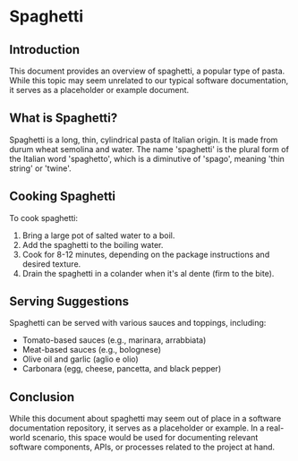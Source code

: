 # Spaghetti

## Introduction

This document provides an overview of spaghetti, a popular type of pasta. While this topic may seem unrelated to our typical software documentation, it serves as a placeholder or example document.

## What is Spaghetti?

Spaghetti is a long, thin, cylindrical pasta of Italian origin. It is made from durum wheat semolina and water. The name 'spaghetti' is the plural form of the Italian word 'spaghetto', which is a diminutive of 'spago', meaning 'thin string' or 'twine'.

## Cooking Spaghetti

To cook spaghetti:

1. Bring a large pot of salted water to a boil.
2. Add the spaghetti to the boiling water.
3. Cook for 8-12 minutes, depending on the package instructions and desired texture.
4. Drain the spaghetti in a colander when it's al dente (firm to the bite).

## Serving Suggestions

Spaghetti can be served with various sauces and toppings, including:

- Tomato-based sauces (e.g., marinara, arrabbiata)
- Meat-based sauces (e.g., bolognese)
- Olive oil and garlic (aglio e olio)
- Carbonara (egg, cheese, pancetta, and black pepper)

## Conclusion

While this document about spaghetti may seem out of place in a software documentation repository, it serves as a placeholder or example. In a real-world scenario, this space would be used for documenting relevant software components, APIs, or processes related to the project at hand.